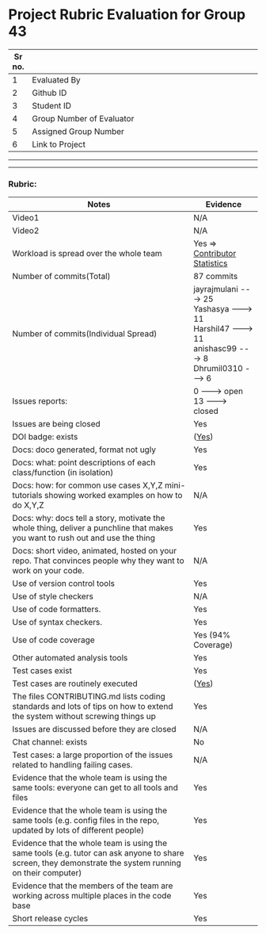# Project Rubric Evaluation for Group 43

|Sr no.| <div style="width:500px"></div> |<div style="width:500px"></div> |
|-----|----------------|----------------|
|1| Evaluated By  |Prasad Vithal Kamath|
|2| Github ID | kamathprasad9 |
|3| Student ID | pkamath3, 200477629 |
|4| Group Number of Evaluator | 10 |
|5| Assigned Group Number | 1 |
|6| Link to Project | [Group 1](https://github.com/jayrajmulani/group1-se-homeworks) |

******
******

### Rubric:


|Notes|Evidence|
|-----|---------|
|Video1| N/A | 
|Video2| N/A | 
|Workload is spread over the whole team | Yes => [Contributor Statistics](https://github.com/jayrajmulani/group1-se-homeworks/graphs/contributors) |
|Number of commits(Total)| 87 commits |
|Number of commits(Individual Spread)| jayrajmulani ---> 25 <br> Yashasya ---> 11 <br> Harshil47 ---> 11 <br> anishasc99 ---> 8 <br> Dhrumil0310 ---> 6 
|Issues reports: | 0 ---> open <br> 13 ---> closed |
|Issues are being closed| Yes |
|DOI badge: exists| ([Yes](https://zenodo.org/record/7110412)) |
|Docs: doco generated, format not ugly | Yes |
|Docs: what: point descriptions of each class/function (in isolation) | Yes |
|Docs: how: for common use cases X,Y,Z mini-tutorials showing worked examples on how to do X,Y,Z| N/A | 
|Docs: why: docs tell a story, motivate the whole thing, deliver a punchline that makes you want to rush out and use the thing| Yes |
|Docs: short video, animated, hosted on your repo. That convinces people why they want to work on your code.| N/A |
|Use of version control tools| Yes |
|Use of style checkers | N/A |
|Use of code formatters. | Yes |
|Use of syntax checkers. | Yes |
|Use of code coverage | Yes (94% Coverage) |
|Other automated analysis tools| Yes |
|Test cases exist| Yes |
|Test cases are routinely executed|  ([Yes](https://github.com/jayrajmulani/group1-se-homeworks/actions))|
|The files CONTRIBUTING.md lists coding standards and lots of tips on how to extend the system without screwing things up| Yes |
|Issues are discussed before they are closed| N/A |
|Chat channel: exists| No |
|Test cases: a large proportion of the issues related to handling failing cases.| N/A |
|Evidence that the whole team is using the same tools: everyone can get to all tools and files| Yes |
|Evidence that the whole team is using the same tools (e.g. config files in the repo, updated by lots of different people)| Yes |
|Evidence that the whole team is using the same tools (e.g. tutor can ask anyone to share screen, they demonstrate the system running on their computer)| Yes |
|Evidence that the members of the team are working across multiple places in the code base| Yes |
|Short release cycles | Yes |
